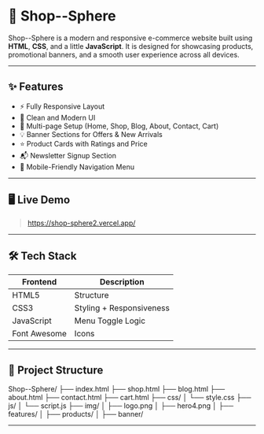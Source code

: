 # 🛒 Shop--Sphere

Shop--Sphere is a modern and responsive e-commerce website built using **HTML**, **CSS**, and a little **JavaScript**. It is designed for showcasing products, promotional banners, and a smooth user experience across all devices.

---

## ✨ Features

- ⚡ Fully Responsive Layout
- 🎯 Clean and Modern UI
- 🧾 Multi-page Setup (Home, Shop, Blog, About, Contact, Cart)
- 💡 Banner Sections for Offers & New Arrivals
- ⭐ Product Cards with Ratings and Price
- 📬 Newsletter Signup Section
- 📱 Mobile-Friendly Navigation Menu

---

## 🖥️ Live Demo

> https://shop-sphere2.vercel.app/

---

## 🛠️ Tech Stack

| Frontend | Description             |
|----------|-------------------------|
| HTML5    | Structure               |
| CSS3     | Styling + Responsiveness |
| JavaScript | Menu Toggle Logic      |
| Font Awesome | Icons                |

---

## 📂 Project Structure

Shop--Sphere/
├── index.html
├── shop.html
├── blog.html
├── about.html
├── contact.html
├── cart.html
├── css/
│ └── style.css
├── js/
│ └── script.js
├── img/
│ ├── logo.png
│ ├── hero4.png
│ ├── features/
│ ├── products/
│ ├── banner/

---
